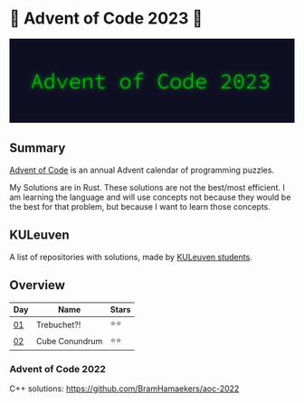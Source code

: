 # 🎄 Advent of Code 2023 🎄

![AoC logo](https://raw.githubusercontent.com/orfeasa/advent-of-code-2023/master/header.png)

## Summary

[Advent of Code](http://adventofcode.com/) is an annual Advent calendar of programming puzzles.

My Solutions are in Rust. These solutions are not the best/most efficient. I am learning the language and will use concepts not because they would be the best 
for that problem, but because I want to learn those concepts.

## KULeuven
A list of repositories with solutions, made by [KULeuven students](https://github.com/informatica-kul/aoc-2023).




## Overview

| Day                                        | Name                     | Stars |
| -----------------------------------------  | -----------              | ----- |
| [01](https://adventofcode.com/2023/day/1)  | Trebuchet?!              | ⭐⭐ |
| [02](https://adventofcode.com/2023/day/2)  | Cube Conundrum           | ⭐⭐ |
<!--
| [03](https://adventofcode.com/2023/day/3)  | Rucksack Reorganization  | ⭐⭐ |
| [04](https://adventofcode.com/2023/day/4)  | Camp Cleanup             | ⭐⭐ |
| [05](https://adventofcode.com/2023/day/5)  | Supply Stacks            | ⭐⭐ |
| [06](https://adventofcode.com/2023/day/6)  | Tuning Trouble           | ⭐⭐ |
| [07](https://adventofcode.com/2023/day/7)  | No Space Left On Device  | ⭐⭐ |
| [08](https://adventofcode.com/2023/day/8)  | Treetop Tree House       | ⭐⭐ |
| [09](https://adventofcode.com/2023/day/9)  | Rope Bridge              | ⭐⭐ |
| [10](https://adventofcode.com/2023/day/10) | Cathode-Ray Tube         | ⭐⭐ |
| [11](https://adventofcode.com/2023/day/11) | Monkey in the Middle     | ⭐⭐ |
| [12](https://adventofcode.com/2023/day/12) | Hill Climbing Algorithm  | ⭐⭐ |

| [13](https://adventofcode.com/2023/day/13) |                      | ⭐⭐    |
| [14](https://adventofcode.com/2023/day/14) |                      | ⭐⭐    |
| [15](https://adventofcode.com/2023/day/15) |                      | ⭐⭐    |
| [16](https://adventofcode.com/2023/day/16) |                      | ⭐⭐    |
| [17](https://adventofcode.com/2023/day/17) |                      | ⭐⭐    |
| [18](https://adventofcode.com/2023/day/18) |                      | ⭐⭐    |
| [19](https://adventofcode.com/2023/day/19) |                      | ⭐⭐    |
| [20](https://adventofcode.com/2023/day/20) |                      | ⭐⭐    |
| [21](https://adventofcode.com/2023/day/21) |                      | ⭐⭐    |
| [22](https://adventofcode.com/2023/day/22) |                      | ⭐⭐    |
| [23](https://adventofcode.com/2023/day/23) |                      | ⭐⭐    |
| [24](https://adventofcode.com/2023/day/24) |                      | ⭐⭐    |
| [25](https://adventofcode.com/2023/day/25) |                      | ⭐⭐    | -->

### Advent of Code 2022
C++ solutions: https://github.com/BramHamaekers/aoc-2022
